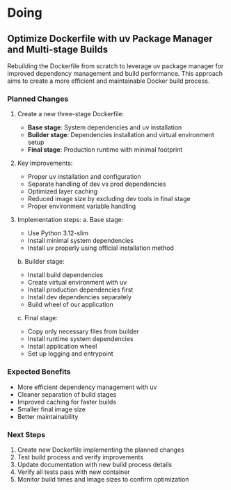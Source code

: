 # Doing

## Optimize Dockerfile with uv Package Manager and Multi-stage Builds

Rebuilding the Dockerfile from scratch to leverage uv package manager for improved dependency management and build performance. This approach aims to create a more efficient and maintainable Docker build process.

### Planned Changes

1. Create a new three-stage Dockerfile:
   - **Base stage**: System dependencies and uv installation
   - **Builder stage**: Dependencies installation and virtual environment setup
   - **Final stage**: Production runtime with minimal footprint

2. Key improvements:
   - Proper uv installation and configuration
   - Separate handling of dev vs prod dependencies
   - Optimized layer caching
   - Reduced image size by excluding dev tools in final stage
   - Proper environment variable handling

3. Implementation steps:
   a. Base stage:
      - Use Python 3.12-slim
      - Install minimal system dependencies
      - Install uv properly using official installation method
      
   b. Builder stage:
      - Install build dependencies
      - Create virtual environment with uv
      - Install production dependencies first
      - Install dev dependencies separately
      - Build wheel of our application
      
   c. Final stage:
      - Copy only necessary files from builder
      - Install runtime system dependencies
      - Install application wheel
      - Set up logging and entrypoint

### Expected Benefits
- More efficient dependency management with uv
- Cleaner separation of build stages
- Improved caching for faster builds
- Smaller final image size
- Better maintainability

### Next Steps
1. Create new Dockerfile implementing the planned changes
2. Test build process and verify improvements
3. Update documentation with new build process details
4. Verify all tests pass with new container
5. Monitor build times and image sizes to confirm optimization


